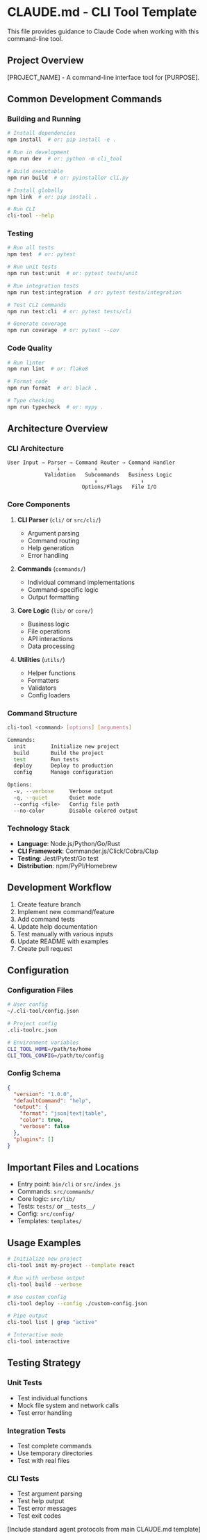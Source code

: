 # CLAUDE.md - CLI Tool Template

This file provides guidance to Claude Code when working with this command-line tool.

## Project Overview

[PROJECT_NAME] - A command-line interface tool for [PURPOSE].

## Common Development Commands

### Building and Running
```bash
# Install dependencies
npm install  # or: pip install -e .

# Run in development
npm run dev  # or: python -m cli_tool

# Build executable
npm run build  # or: pyinstaller cli.py

# Install globally
npm link  # or: pip install .

# Run CLI
cli-tool --help
```

### Testing
```bash
# Run all tests
npm test  # or: pytest

# Run unit tests
npm run test:unit  # or: pytest tests/unit

# Run integration tests
npm run test:integration  # or: pytest tests/integration

# Test CLI commands
npm run test:cli  # or: pytest tests/cli

# Generate coverage
npm run coverage  # or: pytest --cov
```

### Code Quality
```bash
# Run linter
npm run lint  # or: flake8

# Format code
npm run format  # or: black .

# Type checking
npm run typecheck  # or: mypy .
```

## Architecture Overview

### CLI Architecture
```
User Input → Parser → Command Router → Command Handler
                ↓           ↓              ↓
            Validation   Subcommands   Business Logic
                            ↓              ↓
                        Options/Flags   File I/O
```

### Core Components

1. **CLI Parser** (`cli/` or `src/cli/`)
   - Argument parsing
   - Command routing
   - Help generation
   - Error handling

2. **Commands** (`commands/`)
   - Individual command implementations
   - Command-specific logic
   - Output formatting

3. **Core Logic** (`lib/` or `core/`)
   - Business logic
   - File operations
   - API interactions
   - Data processing

4. **Utilities** (`utils/`)
   - Helper functions
   - Formatters
   - Validators
   - Config loaders

### Command Structure

```bash
cli-tool <command> [options] [arguments]

Commands:
  init        Initialize new project
  build       Build the project
  test        Run tests
  deploy      Deploy to production
  config      Manage configuration

Options:
  -v, --verbose     Verbose output
  -q, --quiet       Quiet mode
  --config <file>   Config file path
  --no-color        Disable colored output
```

### Technology Stack
- **Language**: Node.js/Python/Go/Rust
- **CLI Framework**: Commander.js/Click/Cobra/Clap
- **Testing**: Jest/Pytest/Go test
- **Distribution**: npm/PyPI/Homebrew

## Development Workflow

1. Create feature branch
2. Implement new command/feature
3. Add command tests
4. Update help documentation
5. Test manually with various inputs
6. Update README with examples
7. Create pull request

## Configuration

### Configuration Files
```bash
# User config
~/.cli-tool/config.json

# Project config
.cli-toolrc.json

# Environment variables
CLI_TOOL_HOME=/path/to/home
CLI_TOOL_CONFIG=/path/to/config
```

### Config Schema
```json
{
  "version": "1.0.0",
  "defaultCommand": "help",
  "output": {
    "format": "json|text|table",
    "color": true,
    "verbose": false
  },
  "plugins": []
}
```

## Important Files and Locations

- Entry point: `bin/cli` or `src/index.js`
- Commands: `src/commands/`
- Core logic: `src/lib/`
- Tests: `tests/` or `__tests__/`
- Config: `src/config/`
- Templates: `templates/`

## Usage Examples

```bash
# Initialize new project
cli-tool init my-project --template react

# Run with verbose output
cli-tool build --verbose

# Use custom config
cli-tool deploy --config ./custom-config.json

# Pipe output
cli-tool list | grep "active"

# Interactive mode
cli-tool interactive
```

## Testing Strategy

### Unit Tests
- Test individual functions
- Mock file system and network calls
- Test error handling

### Integration Tests
- Test complete commands
- Use temporary directories
- Test with real files

### CLI Tests
- Test argument parsing
- Test help output
- Test error messages
- Test exit codes

[Include standard agent protocols from main CLAUDE.md template]